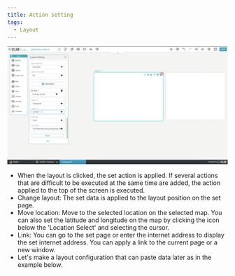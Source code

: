 ```yaml
---
title: Action setting
tags:
  - Layout
---
```


![Layout Lamp Add Action](./60-2.png)
- When the layout is clicked, the set action is applied. If several actions that are difficult to be executed at the same time are added, the action applied to the top of the screen is executed.
- Change layout: The set data is applied to the layout position on the set page.
- Move location: Move to the selected location on the selected map. You can also set the latitude and longitude on the map by clicking the icon below the 'Location Select' and selecting the cursor.
- Link: You can go to the set page or enter the internet address to display the set internet address. You can apply a link to the current page or a new window.
- Let's make a layout configuration that can paste data later as in the example below.
<br/><br/>
